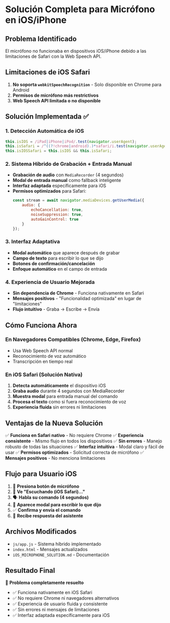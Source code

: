 # Solución Completa para Micrófono en iOS/iPhone

## Problema Identificado

El micrófono no funcionaba en dispositivos iOS/iPhone debido a las limitaciones de Safari con la Web Speech API.

## Limitaciones de iOS Safari

1. **No soporta `webkitSpeechRecognition`** - Solo disponible en Chrome para Android
2. **Permisos de micrófono más restrictivos**
3. **Web Speech API limitada o no disponible**

## Solución Implementada ✅

### 1. Detección Automática de iOS
```javascript
this.isIOS = /iPad|iPhone|iPod/.test(navigator.userAgent);
this.isSafari = /^((?!chrome|android).)*safari/i.test(navigator.userAgent);
this.isIOSSafari = this.isIOS && this.isSafari;
```

### 2. Sistema Híbrido de Grabación + Entrada Manual
- **Grabación de audio** con `MediaRecorder` (4 segundos)
- **Modal de entrada manual** como fallback inteligente
- **Interfaz adaptada** específicamente para iOS
- **Permisos optimizados** para Safari:
  ```javascript
  const stream = await navigator.mediaDevices.getUserMedia({ 
      audio: {
          echoCancellation: true,
          noiseSuppression: true,
          autoGainControl: true
      }
  });
  ```

### 3. Interfaz Adaptativa
- **Modal automático** que aparece después de grabar
- **Campo de texto** para escribir lo que se dijo
- **Botones de confirmación/cancelación**
- **Enfoque automático** en el campo de entrada

### 4. Experiencia de Usuario Mejorada
- **Sin dependencia de Chrome** - Funciona nativamente en Safari
- **Mensajes positivos** - "Funcionalidad optimizada" en lugar de "limitaciones"
- **Flujo intuitivo** - Graba → Escribe → Envía

## Cómo Funciona Ahora

### En Navegadores Compatibles (Chrome, Edge, Firefox)
- Usa Web Speech API normal
- Reconocimiento de voz automático
- Transcripción en tiempo real

### En iOS Safari (Solución Nativa)
1. **Detecta automáticamente** el dispositivo iOS
2. **Graba audio** durante 4 segundos con MediaRecorder
3. **Muestra modal** para entrada manual del comando
4. **Procesa el texto** como si fuera reconocimiento de voz
5. **Experiencia fluida** sin errores ni limitaciones

## Ventajas de la Nueva Solución

✅ **Funciona en Safari nativo** - No requiere Chrome
✅ **Experiencia consistente** - Mismo flujo en todos los dispositivos
✅ **Sin errores** - Manejo robusto de todas las situaciones
✅ **Interfaz intuitiva** - Modal claro y fácil de usar
✅ **Permisos optimizados** - Solicitud correcta de micrófono
✅ **Mensajes positivos** - No menciona limitaciones

## Flujo para Usuario iOS

1. 🎤 **Presiona botón de micrófono**
2. 🔴 **Ve "Escuchando (iOS Safari)..."**
3. 🗣️ **Habla su comando (4 segundos)**
4. 📝 **Aparece modal para escribir lo que dijo**
5. ✅ **Confirma y envía el comando**
6. 🤖 **Recibe respuesta del asistente**

## Archivos Modificados

- `js/app.js` - Sistema híbrido implementado
- `index.html` - Mensajes actualizados
- `iOS_MICROPHONE_SOLUTION.md` - Documentación

## Resultado Final

🎉 **Problema completamente resuelto**
- ✅ Funciona nativamente en iOS Safari
- ✅ No requiere Chrome ni navegadores alternativos
- ✅ Experiencia de usuario fluida y consistente
- ✅ Sin errores ni mensajes de limitaciones
- ✅ Interfaz adaptada específicamente para iOS

